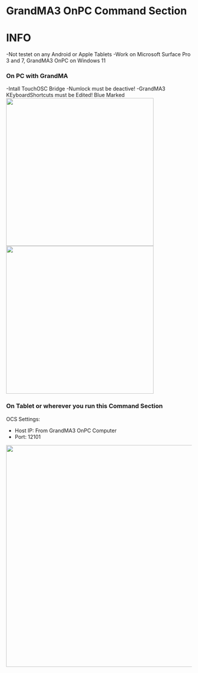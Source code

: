 # GrandMA3 OnPC Command Section

# INFO
-Not testet on any Android or Apple Tablets
-Work on Microsoft Surface Pro 3 and 7, GrandMA3 OnPC on Windows 11

### On PC with GrandMA
-Intall TouchOSC Bridge
-Numlock must be deactive!
-GrandMA3 KEyboardShortcuts must be Edited! Blue Marked
<img src="https://github.com/imhofroger/GMA3_TouchOSC/blob/4577f048949c768369e9b8a42510d6a4f3e936cc/GMA3_CommandSection/img/GMA3_Shortcuts-add1.png" height="400px"> 
<img src="https://github.com/imhofroger/GMA3_TouchOSC/blob/4577f048949c768369e9b8a42510d6a4f3e936cc/GMA3_CommandSection/img/GMA3_Shortcuts-add2.png" height="400px"> 


### On Tablet or wherever you run this Command Section
OCS Settings:
- Host IP: From GrandMA3 OnPC Computer
- Port: 12101



<img src="https://github.com/imhofroger/GMA3_TouchOSC/blob/4000a3bc73d99082b8910d1a06fe58e442ccc863/GMA3_CommandSection/img/Screen-V1.png" height="600px"> 
